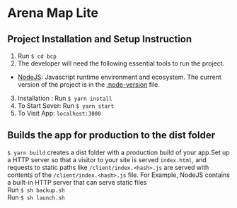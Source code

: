 # Arena Map Lite

## Project Installation and Setup Instruction

1. Run `$ cd bcp`
2. The developer will need the following essential tools to run the project.

* [NodeJS](NodeJS.md): Javascript runtime environment and ecosystem. The current version of the project is in
  the [.node-version](.node-version) file.

3. Installation :  Run `$ yarn install`
4. To Start Sever: Run `$ yarn start`
5. To Visit App: `localhost:3000`

## Builds the app for production to the dist folder

`$ yarn build` creates a dist folder with a production build of your app.Set up a HTTP
server so that a visitor to your site is served `index.html`, and requests to static
paths like `/client/index.<hash>.js` are served
with contents of the `/client/index.<hash>.js` file. For
Example, NodeJS contains a built-in HTTP server that can serve static files
<br/>
Run `$ sh backup.sh`<br/>
Run `$ sh launch.sh`<br/>



